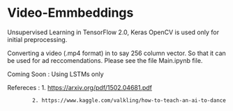 # Video-Emmbeddings
Unsupervised Learning in TensorFlow 2.0, Keras
OpenCV is used only for initial preprocessing. 

Converting a video (.mp4 format) in to say 256 column vector. So that it can be used for ad reccomendations. 
Please see the file Main.ipynb file.

Coming Soon : Using LSTMs only


Refereces : 1. https://arxiv.org/pdf/1502.04681.pdf
            
            2. https://www.kaggle.com/valkling/how-to-teach-an-ai-to-dance
